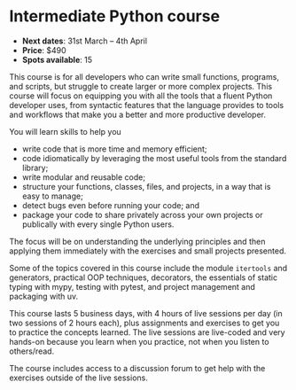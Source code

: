 # Intermediate Python course

- **Next dates**: 31st March – 4th April
- **Price**: $490
- **Spots available**: 15

This course is for all developers who can write small functions, programs, and scripts, but struggle to create larger or more complex projects.
This course will focus on equipping you with all the tools that a fluent Python developer uses, from syntactic features that the language provides to tools and workflows that make you a better and more productive developer.

You will learn skills to help you

 - write code that is more time and memory efficient;
 - code idiomatically by leveraging the most useful tools from the standard library;
 - write modular and reusable code;
 - structure your functions, classes, files, and projects, in a way that is easy to manage;
 - detect bugs even before running your code; and
 - package your code to share privately across your own projects or publically with every single Python users.

The focus will be on understanding the underlying principles and then applying them immediately with the exercises and small projects presented.

Some of the topics covered in this course include the module `itertools` and generators, practical OOP techniques, decorators, the essentials of static typing with mypy, testing with pytest, and project management and packaging with uv.

This course lasts 5 business days, with 4 hours of live sessions per day (in two sessions of 2 hours each), plus assignments and exercises to get you to practice the concepts learned.
The live sessions are live-coded and very hands-on because you learn when you practice, not when you listen to others/read.

The course includes access to a discussion forum to get help with the exercises outside of the live sessions.
